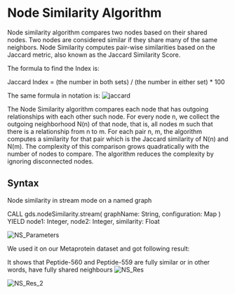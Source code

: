 # Node Similarity Algorithm
Node similarity algorithm compares two nodes based on their shared nodes. Two nodes are considered similar if they share many of the same neighbors. Node Similarity computes pair-wise similarities based on the Jaccard metric, also known as the Jaccard Similarity Score.


The formula to find the Index is:

Jaccard Index = (the number in both sets) / (the number in either set) * 100

The same formula in notation is:
![jaccard](https://user-images.githubusercontent.com/49483578/127020435-b67fba5e-aea3-4168-bcab-6a7a0dd5460b.png)


The Node Similarity algorithm compares each node that has outgoing relationships with each other such node. For every node n, we collect the outgoing neighborhood N(n) of that node, that is, all nodes m such that there is a relationship from n to m. For each pair n, m, the algorithm computes a similarity for that pair which is the Jaccard similarity of N(n) and N(m).
The complexity of this comparison grows quadratically with the number of nodes to compare. The algorithm reduces the complexity by ignoring disconnected nodes.



## Syntax
Node similarity in stream mode on a named graph

CALL gds.nodeSimilarity.stream(
  graphName: String,
  configuration: Map
) YIELD
  node1: Integer,
  node2: Integer,
  similarity: Float
  
![NS_Parameters](https://user-images.githubusercontent.com/49483578/127020951-bf74f546-2b8b-47d4-a28d-1318c70289ac.png)  


We used it on our Metaprotein dataset and got following result:

It shows that Peptide-560 and Peptide-559 are fully similar or in other words, have fully shared neighbours
![NS_Res](https://user-images.githubusercontent.com/49483578/127020331-aa57d23f-b924-46c1-bd8f-41fefc443f7e.png)

![NS_Res_2](https://user-images.githubusercontent.com/49483578/127022231-2629a7b8-61a7-4e71-8813-54ff19b4bf8b.png)

